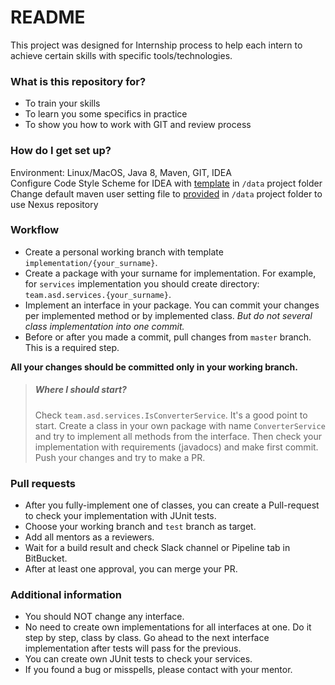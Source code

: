 # README #

This project was designed for Internship process to help each intern to achieve certain skills with specific tools/technologies. 

### What is this repository for? ###

* To train your skills
* To learn you some specifics in practice
* To show you how to work with GIT and review process

### How do I get set up? ###

Environment: Linux/MacOS, Java 8, Maven, GIT, IDEA
<br>
Configure Code Style Scheme for IDEA with [template](data/idea-formatter.xml) in `/data` project folder
<br>
Change default maven user setting file to [provided](data/nexus-settings.xml) in `/data` project folder to use Nexus repository

### Workflow ###

* Create a personal working branch with template `implementation/{your_surname}`. 
* Create a package with your surname for implementation. For example, for `services` implementation you should create directory: `team.asd.services.{your_surname}`.
* Implement an interface in your package. You can commit your changes per implemented method or by implemented class. *But do not several class implementation into one commit.*
* Before or after you made a commit, pull changes from `master` branch. This is a required step.

**All your changes should be committed only in your working branch.**

> ##### Where I should start?
>
> Check `team.asd.services.IsConverterService`. It's a good point to start. Create a class in your own package with name `ConverterService` and try to implement all methods from the interface. Then check your implementation with requirements (javadocs) and make first commit. Push your changes and try to make a PR.

### Pull requests ###

* After you fully-implement one of classes, you can create a Pull-request to check your implementation with JUnit tests.
* Choose your working branch and `test` branch as target.
* Add all mentors as a reviewers.
* Wait for a build result and check Slack channel or Pipeline tab in BitBucket.
* After at least one approval, you can merge your PR.



### Additional information ###

* You should NOT change any interface.
* No need to create own implementations for all interfaces at one. Do it step by step, class by class. Go ahead to the next interface implementation after tests will pass for the previous.
* You can create own JUnit tests to check your services.
* If you found a bug or misspells, please contact with your mentor.